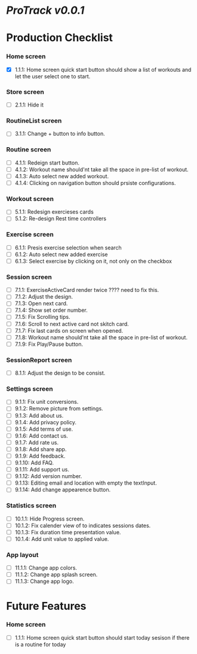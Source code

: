 # ***ProTrack v0.0.1***

# Production Checklist
### Home screen 
- [x] 1.1.1: Home screen quick start button should show a list of workouts and let the user select one to start.

### Store screen
- [ ] 2.1.1: Hide it

### RoutineList screen
- [ ] 3.1.1: Change + button to info button.

### Routine screen
- [ ] 4.1.1: Redeign start button.
- [ ] 4.1.2: Workout name should'nt take all the space in pre-list of workout.
- [ ] 4.1.3: Auto select new added workout.
- [ ] 4.1.4: Clicking on navigation button should prsiste configurations.

### Workout screen
- [ ] 5.1.1: Redesign exercieses cards
- [ ] 5.1.2: Re-design Rest time controllers

### Exercise screen
- [ ] 6.1.1: Presis exercise selection when search
- [ ] 6.1.2: Auto select new added exercise
- [ ] 6.1.3: Select exercise by clicking on it, not only on the checkbox

### Session screen
- [ ] 7.1.1: ExerciseActiveCard render twice ???? need to fix this.
- [ ] 7.1.2: Adjust the design.
- [ ] 7.1.3: Open next card.
- [ ] 7.1.4: Show set order number.
- [ ] 7.1.5: Fix Scrolling tips.
- [ ] 7.1.6: Scroll to next active card not skitch card.
- [ ] 7.1.7: Fix last cards on screen when opened.
- [ ] 7.1.8: Workout name should'nt take all the space in pre-list of workout.
- [ ] 7.1.9: Fix Play/Pause button.

### SessionReport screen
- [ ] 8.1.1: Adjust the design to be consist.

### Settings screen
- [ ] 9.1.1: Fix unit conversions.
- [ ] 9.1.2: Remove picture from settings.
- [ ] 9.1.3: Add about us.
- [ ] 9.1.4: Add privacy policy.
- [ ] 9.1.5: Add terms of use.
- [ ] 9.1.6: Add contact us.
- [ ] 9.1.7: Add rate us.
- [ ] 9.1.8: Add share app.
- [ ] 9.1.9: Add feedback.
- [ ] 9.1.10: Add FAQ.
- [ ] 9.1.11: Add support us.
- [ ] 9.1.12: Add version number.
- [ ] 9.1.13: Editing email and location with empty the textInput.
- [ ] 9.1.14: Add change appearence button.

### Statistics screen
- [ ] 10.1.1: Hide Progress screen.
- [ ] 10.1.2: Fix calender view of to indicates sessions dates.
- [ ] 10.1.3: Fix duration time presentation value.
- [ ] 10.1.4: Add unit value to applied value.

### App layout
- [ ] 11.1.1: Change app colors.
- [ ] 11.1.2: Change app splash screen.
- [ ] 11.1.3: Change app logo.

# Future Features

### Home screen 
- [ ] 1.1.1: Home screen quick start button should start today sesison if there is a routine for today